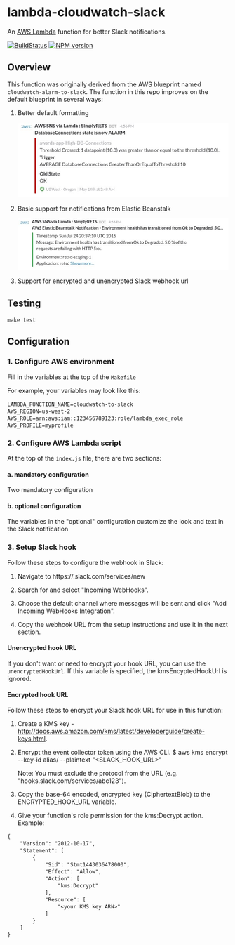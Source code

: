 # lambda-cloudwatch-slack

An [AWS Lambda](http://aws.amazon.com/lambda/) function for better Slack notifications.

[![BuildStatus](https://travis-ci.org/assertible/lambda-cloudwatch-slack.png?branch=master)](https://travis-ci.org/assertible/lambda-cloudwatch-slack)
[![NPM version](https://badge.fury.io/js/lambda-cloudwatch-slack.png)](http://badge.fury.io/js/lambda-cloudwatch-slack)


## Overview

This function was originally derived from the AWS blueprint named `cloudwatch-alarm-to-slack`.
The function in this repo improves on the default blueprint in several ways:

1. Better default formatting

    [![AWS Cloud Notification for Slack](./images/cloudwatch.png)](https://assertible.com)

2. Basic support for notifications from Elastic Beanstalk

    [![Elastic Beanstalk Slack Notifications](./images/elastic-beanstalk.png)](https://assertible.com)

3. Support for encrypted and unencrypted Slack webhook url


## Testing

```
make test
```

## Configuration


### 1. Configure AWS environment

Fill in the variables at the top of the `Makefile`

For example, your variables may look like this:

```
LAMBDA_FUNCTION_NAME=cloudwatch-to-slack
AWS_REGION=us-west-2
AWS_ROLE=arn:aws:iam::123456789123:role/lambda_exec_role
AWS_PROFILE=myprofile
```


### 2. Configure AWS Lambda script

At the top of the `index.js` file, there are two sections:


#### a. mandatory configuration

Two mandatory configuration


#### b. optional configuration

The variables in the "optional" configuration customize the look and
text in the Slack notification


### 3. Setup Slack hook

Follow these steps to configure the webhook in Slack:

  1. Navigate to https://<your-team-domain>.slack.com/services/new

  2. Search for and select "Incoming WebHooks".

  3. Choose the default channel where messages will be sent and click
     "Add Incoming WebHooks Integration".

  4. Copy the webhook URL from the setup instructions and use it in the next section.


#### Unencrypted hook URL

If you don't want or need to encrypt your hook URL, you can use the `unencryptedHookUrl`.
If this variable is specified, the kmsEncyptedHookUrl is ignored.


#### Encrypted hook URL

Follow these steps to encrypt your Slack hook URL for use in this function:

  1. Create a KMS key - http://docs.aws.amazon.com/kms/latest/developerguide/create-keys.html.

  2. Encrypt the event collector token using the AWS CLI.
     $ aws kms encrypt --key-id alias/<KMS key name> --plaintext "<SLACK_HOOK_URL>"

     Note: You must exclude the protocol from the URL (e.g. "hooks.slack.com/services/abc123").

  3. Copy the base-64 encoded, encrypted key (CiphertextBlob) to the ENCRYPTED_HOOK_URL variable.

  4. Give your function's role permission for the kms:Decrypt action.
     Example:

```
{
    "Version": "2012-10-17",
    "Statement": [
        {
            "Sid": "Stmt1443036478000",
            "Effect": "Allow",
            "Action": [
                "kms:Decrypt"
            ],
            "Resource": [
                "<your KMS key ARN>"
            ]
        }
    ]
}
```
